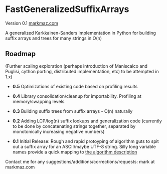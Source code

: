 FastGeneralizedSuffixArrays
============
Version 0.1
[markmaz.com](http://wwww.markmaz.com)


A generalized Karkkainen-Sanders implementation in Python for building suffix arrays and trees for many strings in O(n)


Roadmap
-------
(Further scaling exploration (perhaps introduction of Maniscalco and Puglisi, cython porting, distributed implementation, etc) to be attempted in 1.x)

* <b>0.5</b> Optimizations of existing code based on profiling results
 
* <b>0.4</b> Library consolidation/cleanup for importability. Profiling at memory/swapping levels. 

* <b>0.3</b> Building suffix trees from suffix arrays - O(n) naturally

* <b>0.2</b> Adding LCP/log(n) suffix lookups and generalization code (currently to be done by concatenating strings together, separated by monotonically increasing negative numbers)

* <b>0.1</b> Initial Release: Rough and rapid protoyping of algorithm guts to spit out a suffix array for an ASCII/maybe UTF-8 string. Silly long variable names provide a quick mapping to [the algorithm description](http://www.cs.helsinki.fi/juha.karkkainen/publications/jacm05-revised.pdf)

Contact me for any suggestions/additions/corrections/requests: mark at markmaz.com

